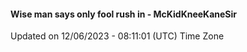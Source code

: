 #### Wise man says only fool rush in - McKidKneeKaneSir
Updated on 12/06/2023 - 08:11:01 (UTC) Time Zone
